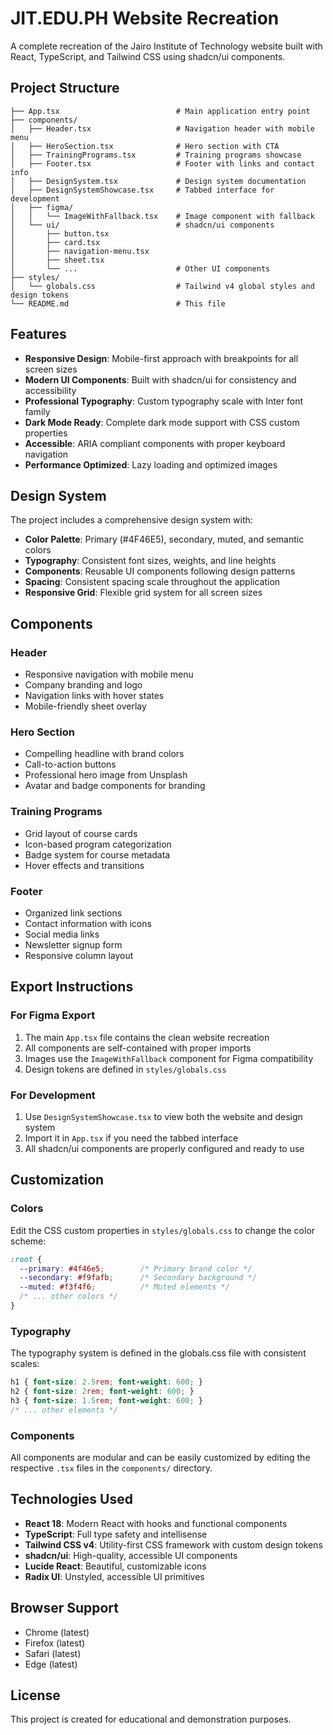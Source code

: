 # JIT.EDU.PH Website Recreation

A complete recreation of the Jairo Institute of Technology website built with React, TypeScript, and Tailwind CSS using shadcn/ui components.

## Project Structure

```
├── App.tsx                          # Main application entry point
├── components/
│   ├── Header.tsx                   # Navigation header with mobile menu
│   ├── HeroSection.tsx              # Hero section with CTA
│   ├── TrainingPrograms.tsx         # Training programs showcase
│   ├── Footer.tsx                   # Footer with links and contact info
│   ├── DesignSystem.tsx             # Design system documentation
│   ├── DesignSystemShowcase.tsx     # Tabbed interface for development
│   ├── figma/
│   │   └── ImageWithFallback.tsx    # Image component with fallback
│   └── ui/                          # shadcn/ui components
│       ├── button.tsx
│       ├── card.tsx
│       ├── navigation-menu.tsx
│       ├── sheet.tsx
│       └── ...                      # Other UI components
├── styles/
│   └── globals.css                  # Tailwind v4 global styles and design tokens
└── README.md                        # This file
```

## Features

- **Responsive Design**: Mobile-first approach with breakpoints for all screen sizes
- **Modern UI Components**: Built with shadcn/ui for consistency and accessibility
- **Professional Typography**: Custom typography scale with Inter font family
- **Dark Mode Ready**: Complete dark mode support with CSS custom properties
- **Accessible**: ARIA compliant components with proper keyboard navigation
- **Performance Optimized**: Lazy loading and optimized images

## Design System

The project includes a comprehensive design system with:

- **Color Palette**: Primary (#4F46E5), secondary, muted, and semantic colors
- **Typography**: Consistent font sizes, weights, and line heights
- **Components**: Reusable UI components following design patterns
- **Spacing**: Consistent spacing scale throughout the application
- **Responsive Grid**: Flexible grid system for all screen sizes

## Components

### Header
- Responsive navigation with mobile menu
- Company branding and logo
- Navigation links with hover states
- Mobile-friendly sheet overlay

### Hero Section
- Compelling headline with brand colors
- Call-to-action buttons
- Professional hero image from Unsplash
- Avatar and badge components for branding

### Training Programs
- Grid layout of course cards
- Icon-based program categorization
- Badge system for course metadata
- Hover effects and transitions

### Footer
- Organized link sections
- Contact information with icons
- Social media links
- Newsletter signup form
- Responsive column layout

## Export Instructions

### For Figma Export
1. The main `App.tsx` file contains the clean website recreation
2. All components are self-contained with proper imports
3. Images use the `ImageWithFallback` component for Figma compatibility
4. Design tokens are defined in `styles/globals.css`

### For Development
1. Use `DesignSystemShowcase.tsx` to view both the website and design system
2. Import it in `App.tsx` if you need the tabbed interface
3. All shadcn/ui components are properly configured and ready to use

## Customization

### Colors
Edit the CSS custom properties in `styles/globals.css` to change the color scheme:

```css
:root {
  --primary: #4f46e5;        /* Primary brand color */
  --secondary: #f9fafb;      /* Secondary background */
  --muted: #f3f4f6;          /* Muted elements */
  /* ... other colors */
}
```

### Typography
The typography system is defined in the globals.css file with consistent scales:

```css
h1 { font-size: 2.5rem; font-weight: 600; }
h2 { font-size: 2rem; font-weight: 600; }
h3 { font-size: 1.5rem; font-weight: 600; }
/* ... other elements */
```

### Components
All components are modular and can be easily customized by editing the respective `.tsx` files in the `components/` directory.

## Technologies Used

- **React 18**: Modern React with hooks and functional components
- **TypeScript**: Full type safety and intellisense
- **Tailwind CSS v4**: Utility-first CSS framework with custom design tokens
- **shadcn/ui**: High-quality, accessible UI components
- **Lucide React**: Beautiful, customizable icons
- **Radix UI**: Unstyled, accessible UI primitives

## Browser Support

- Chrome (latest)
- Firefox (latest)
- Safari (latest)
- Edge (latest)

## License

This project is created for educational and demonstration purposes.